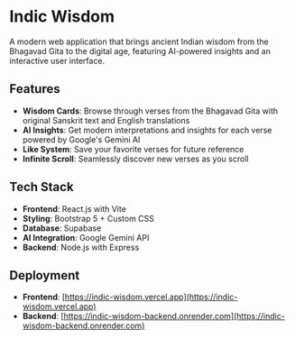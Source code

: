 # Indic Wisdom

A modern web application that brings ancient Indian wisdom from the Bhagavad Gita to the digital age, featuring AI-powered insights and an interactive user interface.

## Features

- **Wisdom Cards**: Browse through verses from the Bhagavad Gita with original Sanskrit text and English translations
- **AI Insights**: Get modern interpretations and insights for each verse powered by Google's Gemini AI
- **Like System**: Save your favorite verses for future reference
- **Infinite Scroll**: Seamlessly discover new verses as you scroll

## Tech Stack

- **Frontend**: React.js with Vite
- **Styling**: Bootstrap 5 + Custom CSS
- **Database**: Supabase
- **AI Integration**: Google Gemini API
- **Backend**: Node.js with Express

## Deployment

- **Frontend**: [https://indic-wisdom.vercel.app](https://indic-wisdom.vercel.app)
- **Backend**: [https://indic-wisdom-backend.onrender.com](https://indic-wisdom-backend.onrender.com)




